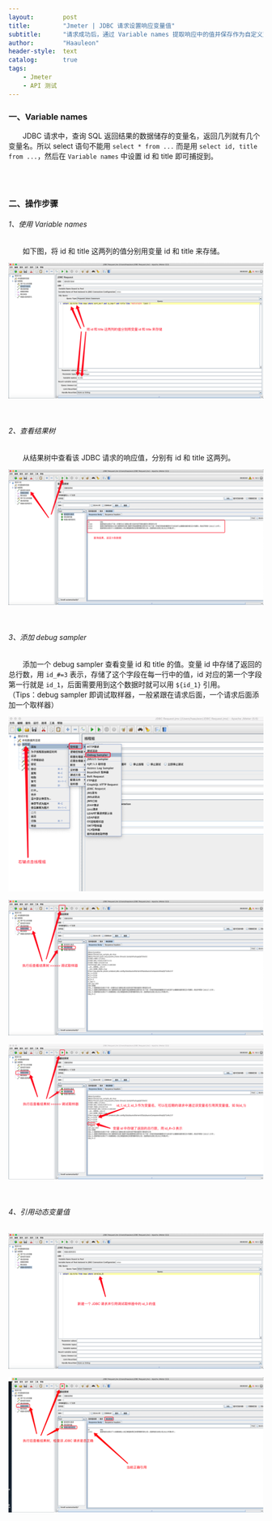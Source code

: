 ```yaml
---
layout:        post
title:         "Jmeter | JDBC 请求设置响应变量值"
subtitle:      "请求成功后，通过 Variable names 提取响应中的值并保存作为自定义变量来使用"
author:        "Haauleon"
header-style:  text
catalog:       true
tags:
    - Jmeter
    - API 测试
---
```


### 一、Variable names
&emsp;&emsp;JDBC 请求中，查询 SQL 返回结果的数据储存的变量名，返回几列就有几个变量名。所以 select 语句不能用 `select * from ...` 而是用 `select id, title from ...`，然后在 `Variable names` 中设置 id 和 title 即可捕捉到。      

<br>
<br>

### 二、操作步骤
###### 1、使用 Variable names
&emsp;&emsp;如下图，将 id 和 title 这两列的值分别用变量 id 和 title 来存储。     

![](\img\in-post\post-jmeter\2022-07-19-jmeter-params-save-1.png)    

<br>

###### 2、查看结果树
&emsp;&emsp;从结果树中查看该 JDBC 请求的响应值，分别有 id 和 title 这两列。     

![](\img\in-post\post-jmeter\2022-07-19-jmeter-params-save-2.png)  

<br>

###### 3、添加 debug sampler
&emsp;&emsp;添加一个 debug sampler 查看变量 id 和 title 的值。变量 id 中存储了返回的总行数，用 `id_#=3` 表示，存储了这个字段在每一行中的值，id 对应的第一个字段第一行就是 `id_1`，后面需要用到这个数据时就可以用 `${id_1}` 引用。    
（Tips：debug sampler 即调试取样器，一般紧跟在请求后面，一个请求后面添加一个取样器）             
 
![](\img\in-post\post-jmeter\2022-07-19-jmeter-params-save-3.png)       

![](\img\in-post\post-jmeter\2022-07-19-jmeter-params-save-4.png)     

![](\img\in-post\post-jmeter\2022-07-19-jmeter-params-save-5.png)    

<br>

###### 4、引用动态变量值
![](\img\in-post\post-jmeter\2022-07-19-jmeter-params-save-6.png)       

![](\img\in-post\post-jmeter\2022-07-19-jmeter-params-save-7.png)     